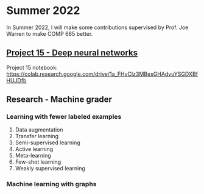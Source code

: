 # Summer 2022

In Summer 2022, I will make some contributions supervised by Prof. Joe Warren to make COMP 665 better.  

## [Project 15 - Deep neural networks](https://github.com/yangzeyu8/Summer-2022/blob/main/Project%2015%20-%20Deep%20neural%20networks/README.md)

Project 15 notebook: https://colab.research.google.com/drive/1a_FHvCIz3MBesGHAdvuYSGDXBfHUJDfb

## Research - Machine grader

### Learning with fewer labeled examples

1) Data augmentation
2) Transfer learning
3) Semi-supervised learning
4) Active learning
5) Meta-learning
6) Few-shot learning
7) Weakly supervised learning

### Machine learning with graphs
